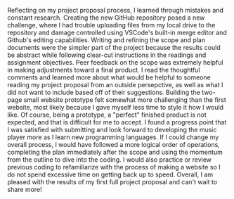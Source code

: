 Reflecting on my project proposal process, I learned through mistakes and constant research. Creating the new GitHub repository posed a new challenge, where I had trouble uploading files from my local drive to the repository and damage controlled using VSCode's built-in merge editor and Github's editing capabilities. Writing and refining the scope and plan documents were the simpler part of the project because the results could be abstract while following clear-cut instructions in the readings and assignment objectives. Peer feedback on the scope was extremely helpful in making adjustments toward a final product. I read the thoughtful comments and learned more about what would be helpful to someone reading my project proposal from an outside persepctive, as well as what I did not want to include based off of their suggestions. Building the two-page small website prototype felt somewhat more challenging than the first website, most likely because I gave myself less time to style it how I would like. Of course, being a prototype, a "perfect" finished product is not expected, and that is difficult for me to accept. I found a progress point that I was satisfied with submitting and look forward to developing the music player more as I learn new programming languages. If I could change my overall process, I would have followed a more logical order of operations, completing the plan immediately after the scope and using the momentum from the outline to dive into the coding. I would also practice or review previous coding to refamiliarize with the process of making a website so I do not spend excessive time on getting back up to speed. Overall, I am pleased with the results of my first full project proposal and can't wait to share more!
